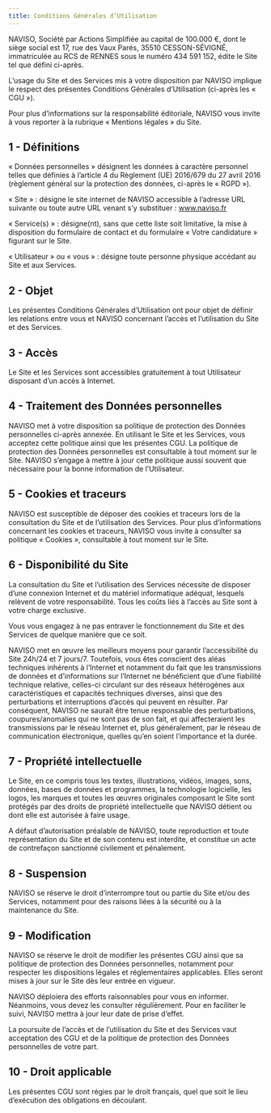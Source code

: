 ```yaml
---
title: Conditions Générales d’Utilisation
---
```


NAVISO, Société par Actions Simplifiée au capital de 100.000 €, dont le siège social est 17, rue des Vaux Parés, 35510 CESSON-SÉVIGNÉ, immatriculée au RCS de RENNES sous le numéro 434 591 152, édite le Site tel que défini ci-après.

<!--more-->

L’usage du Site et des Services mis à votre disposition par NAVISO implique le respect des présentes Conditions Générales d’Utilisation (ci-après les « CGU »).

Pour plus d’informations sur la responsabilité éditoriale, NAVISO vous invite à vous reporter à la rubrique « Mentions légales » du Site.

## 1 - Définitions

« Données personnelles » désignent les données à caractère personnel telles que définies à l’article 4 du Règlement (UE) 2016/679 du 27 avril 2016 (règlement général sur la protection des données, ci-après le « RGPD »).

« Site » : désigne le site internet de NAVISO accessible à l’adresse URL suivante ou toute autre URL venant s’y substituer : www.naviso.fr

« Service(s) » : désigne(nt), sans que cette liste soit limitative, la mise à disposition du formulaire de contact et du formulaire « Votre candidature » figurant sur le Site.

« Utilisateur » ou « vous » : désigne toute personne physique accédant au Site et aux Services.

## 2 - Objet

Les présentes Conditions Générales d’Utilisation ont pour objet de définir les relations entre vous et NAVISO concernant l’accès et l’utilisation du Site et des Services.

## 3 - Accès

Le Site et les Services sont accessibles gratuitement à tout Utilisateur disposant d’un accès à Internet.

## 4 - Traitement des Données personnelles

NAVISO met à votre disposition sa politique de protection des Données personnelles ci-après annexée. En utilisant le Site et les Services, vous acceptez cette politique ainsi que les présentes CGU. La politique de protection des Données personnelles est consultable à tout moment sur le Site. NAVISO s’engage à mettre à jour cette politique aussi souvent que nécessaire pour la bonne information de l’Utilisateur.

## 5 - Cookies et traceurs

NAVISO est susceptible de déposer des cookies et traceurs lors de la consultation du Site et de l’utilisation des Services. Pour plus d’informations concernant les cookies et traceurs, NAVISO vous invite à consulter sa politique « Cookies », consultable à tout moment sur le Site.

## 6 - Disponibilité du Site

La consultation du Site et l’utilisation des Services nécessite de disposer d’une connexion Internet et du matériel informatique adéquat, lesquels relèvent de votre responsabilité. Tous les coûts liés à l’accès au Site sont à votre charge exclusive.

Vous vous engagez à ne pas entraver le fonctionnement du Site et des Services de quelque manière que ce soit.

NAVISO met en œuvre les meilleurs moyens pour garantir l’accessibilité du Site 24h/24 et 7 jours/7. Toutefois, vous êtes conscient des aléas techniques inhérents à l’Internet et notamment du fait que les transmissions de données et d’informations sur l’Internet ne bénéficient que d’une fiabilité technique relative, celles-ci circulant sur des réseaux hétérogènes aux caractéristiques et capacités techniques diverses, ainsi que des perturbations et interruptions d’accès qui peuvent en résulter. Par conséquent, NAVISO ne saurait être tenue responsable des perturbations, coupures/anomalies qui ne sont pas de son fait, et qui affecteraient les transmissions par le réseau Internet et, plus généralement, par le réseau de communication électronique, quelles qu’en soient l’importance et la durée.

## 7 - Propriété intellectuelle

Le Site, en ce compris tous les textes, illustrations, vidéos, images, sons, données, bases de données et programmes, la technologie logicielle, les logos, les marques et toutes les œuvres originales composant le Site sont protégés par des droits de propriété intellectuelle que NAVISO détient ou dont elle est autorisée à faire usage.

A défaut d’autorisation préalable de NAVISO, toute reproduction et toute représentation du Site et de son contenu est interdite, et constitue un acte de contrefaçon sanctionné civilement et pénalement.

## 8 - Suspension

NAVISO se réserve le droit d’interrompre tout ou partie du Site et/ou des Services, notamment pour des raisons liées à la sécurité ou à la maintenance du Site.

## 9 - Modification

NAVISO se réserve le droit de modifier les présentes CGU ainsi que sa politique de protection des Données personnelles, notamment pour respecter les dispositions légales et réglementaires applicables. Elles seront mises à jour sur le Site dès leur entrée en vigueur.

NAVISO déploiera des efforts raisonnables pour vous en informer. Néanmoins, vous devez les consulter régulièrement. Pour en faciliter le suivi, NAVISO mettra à jour leur date de prise d’effet.

La poursuite de l’accès et de l’utilisation du Site et des Services vaut acceptation des CGU et de la politique de protection des Données personnelles de votre part.

## 10 - Droit applicable

Les présentes CGU sont régies par le droit français, quel que soit le lieu d’exécution des obligations en découlant.

